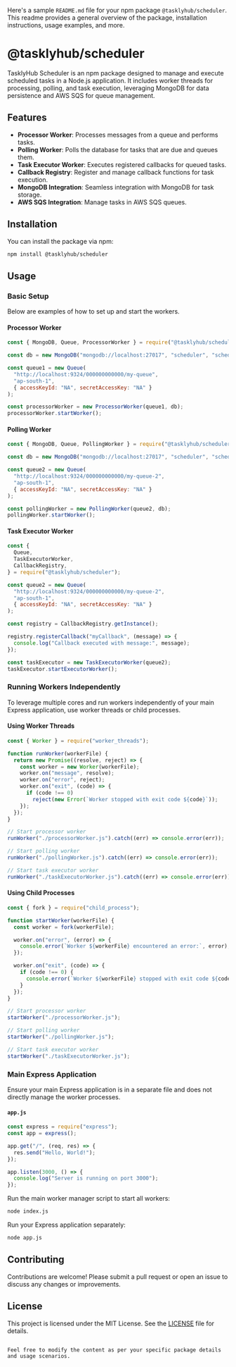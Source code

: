 Here's a sample `README.md` file for your npm package `@tasklyhub/scheduler`. This readme provides a general overview of the package, installation instructions, usage examples, and more.

# @tasklyhub/scheduler

TasklyHub Scheduler is an npm package designed to manage and execute scheduled tasks in a Node.js application. It includes worker threads for processing, polling, and task execution, leveraging MongoDB for data persistence and AWS SQS for queue management.

## Features

- **Processor Worker**: Processes messages from a queue and performs tasks.
- **Polling Worker**: Polls the database for tasks that are due and queues them.
- **Task Executor Worker**: Executes registered callbacks for queued tasks.
- **Callback Registry**: Register and manage callback functions for task execution.
- **MongoDB Integration**: Seamless integration with MongoDB for task storage.
- **AWS SQS Integration**: Manage tasks in AWS SQS queues.

## Installation

You can install the package via npm:

```sh
npm install @tasklyhub/scheduler
```

## Usage

### Basic Setup

Below are examples of how to set up and start the workers.

#### Processor Worker

```javascript
const { MongoDB, Queue, ProcessorWorker } = require("@tasklyhub/scheduler");

const db = new MongoDB("mongodb://localhost:27017", "scheduler", "schedules");

const queue1 = new Queue(
  "http://localhost:9324/000000000000/my-queue",
  "ap-south-1",
  { accessKeyId: "NA", secretAccessKey: "NA" }
);

const processorWorker = new ProcessorWorker(queue1, db);
processorWorker.startWorker();
```

#### Polling Worker

```javascript
const { MongoDB, Queue, PollingWorker } = require("@tasklyhub/scheduler");

const db = new MongoDB("mongodb://localhost:27017", "scheduler", "schedules");

const queue2 = new Queue(
  "http://localhost:9324/000000000000/my-queue-2",
  "ap-south-1",
  { accessKeyId: "NA", secretAccessKey: "NA" }
);

const pollingWorker = new PollingWorker(queue2, db);
pollingWorker.startWorker();
```

#### Task Executor Worker

```javascript
const {
  Queue,
  TaskExecutorWorker,
  CallbackRegistry,
} = require("@tasklyhub/scheduler");

const queue2 = new Queue(
  "http://localhost:9324/000000000000/my-queue-2",
  "ap-south-1",
  { accessKeyId: "NA", secretAccessKey: "NA" }
);

const registry = CallbackRegistry.getInstance();

registry.registerCallback("myCallback", (message) => {
  console.log("Callback executed with message:", message);
});

const taskExecutor = new TaskExecutorWorker(queue2);
taskExecutor.startExecutorWorker();
```

### Running Workers Independently

To leverage multiple cores and run workers independently of your main Express application, use worker threads or child processes.

#### Using Worker Threads

```javascript
const { Worker } = require("worker_threads");

function runWorker(workerFile) {
  return new Promise((resolve, reject) => {
    const worker = new Worker(workerFile);
    worker.on("message", resolve);
    worker.on("error", reject);
    worker.on("exit", (code) => {
      if (code !== 0)
        reject(new Error(`Worker stopped with exit code ${code}`));
    });
  });
}

// Start processor worker
runWorker("./processorWorker.js").catch((err) => console.error(err));

// Start polling worker
runWorker("./pollingWorker.js").catch((err) => console.error(err));

// Start task executor worker
runWorker("./taskExecutorWorker.js").catch((err) => console.error(err));
```

#### Using Child Processes

```javascript
const { fork } = require("child_process");

function startWorker(workerFile) {
  const worker = fork(workerFile);

  worker.on("error", (error) => {
    console.error(`Worker ${workerFile} encountered an error:`, error);
  });

  worker.on("exit", (code) => {
    if (code !== 0) {
      console.error(`Worker ${workerFile} stopped with exit code ${code}`);
    }
  });
}

// Start processor worker
startWorker("./processorWorker.js");

// Start polling worker
startWorker("./pollingWorker.js");

// Start task executor worker
startWorker("./taskExecutorWorker.js");
```

### Main Express Application

Ensure your main Express application is in a separate file and does not directly manage the worker processes.

#### `app.js`

```javascript
const express = require("express");
const app = express();

app.get("/", (req, res) => {
  res.send("Hello, World!");
});

app.listen(3000, () => {
  console.log("Server is running on port 3000");
});
```

Run the main worker manager script to start all workers:

```sh
node index.js
```

Run your Express application separately:

```sh
node app.js
```

## Contributing

Contributions are welcome! Please submit a pull request or open an issue to discuss any changes or improvements.

## License

This project is licensed under the MIT License. See the [LICENSE](LICENSE) file for details.

```

Feel free to modify the content as per your specific package details and usage scenarios.
```
